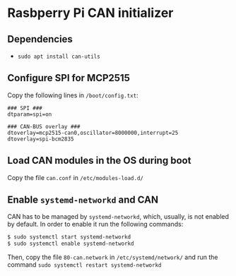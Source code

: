 # Rasbperry Pi CAN initializer

## Dependencies

- ```sudo apt install can-utils```

## Configure SPI for MCP2515

Copy the following lines in ```/boot/config.txt```:

```
### SPI ###
dtparam=spi=on

### CAN-BUS overlay ###
dtoverlay=mcp2515-can0,oscillator=8000000,interrupt=25
dtoverlay=spi-bcm2835
```

## Load CAN modules in the OS during boot

Copy the file ```can.conf``` in ```/etc/modules-load.d/```

## Enable ```systemd-networkd``` and CAN

CAN has to be managed by ```systemd-networkd```, which, usually, is not enabled
by default. In order to enable it run the following commands:

```Bash
$ sudo systemctl start systemd-networkd
$ sudo systemctl enable systemd-networkd
```

Then, copy the file ```80-can.network``` in ```/etc/systemd/network/``` and run
the command ```sudo systemctl restart systemd-networkd```